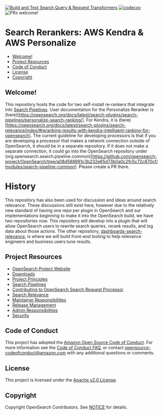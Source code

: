 [![Build and Test Search Query & Request Transformers](https://github.com/opensearch-project/search-processor/actions/workflows/CI.yml/badge.svg)](https://github.com/opensearch-project/search-processor/actions/workflows/CI.yml)
[![codecov](https://codecov.io/gh/opensearch-project/search-processor/branch/main/graph/badge.svg?token=PYQO2GW39S)](https://codecov.io/gh/opensearch-project/search-processor)
![PRs welcome!](https://img.shields.io/badge/PRs-welcome!-success)

# Search Rerankers: AWS Kendra & AWS Personalize
- [Welcome!](#welcome)
- [Project Resources](#project-resources)
- [Code of Conduct](#code-of-conduct)
- [License](#license)
- [Copyright](#copyright)

## Welcome!
This repository hosts the code for two self-install re-rankers that integrate into [Search Pipelines](https://opensearch.org/docs/latest/search-plugins/search-pipelines/index/). User documentation for the Personalize Reranker is (here)[https://opensearch.org/docs/latest/search-plugins/search-pipelines/personalize-search-ranking/]. For Kendra, it is (here)[https://opensearch.org/docs/latest/search-plugins/search-relevance/index/#reranking-results-with-kendra-intelligent-ranking-for-opensearch]. The current guideline for developing processors is that if you are developing a processor that makes a network connection outside of OpenSearch, it should be in a separate repository. If it does not make a separate connection, it could go into the OpenSearch repository under (org.opensearch.search.pipeline.common)[https://github.com/opensearch-project/OpenSearch/tree/a08d588691c3b232e65d73b0a0c2fc5c72c870cf/modules/search-pipeline-common]. Please create a PR there.


# History
This repository has also been used for discussion and ideas around search relevance. These discussions still exist here, however due to the relatively new standard of having one repo per plugin in OpenSearch and our implementations beginning to make it into the OpenSearch build, we have two repositories now. This repository will develop into a plugin that will allow OpenSearch users to rewrite search queries, rerank results, and log data about those actions. The other repository, [dashboards-search-relevance](https://www.github.com/opensearch-projects/dashboards-search-relevance), is where we will build front-end tooling to help relevance engineers and business users tune results. 

## Project Resources

* [OpenSearch Project Website](https://opensearch.org/)
* [Downloads](https://opensearch.org/downloads.html)
* [Project Principles](https://opensearch.org/#principles)
* [Search Pipelines](https://opensearch.org/docs/latest/search-plugins/search-pipelines/index/)
* [Contributing to OpenSearch Search Request Processor](CONTRIBUTING.md)
* [Search Relevance](RELEVANCE.md)
* [Maintainer Responsibilities](MAINTAINERS.md)
* [Release Management](RELEASING.md)
* [Admin Responsibilities](ADMINS.md)
* [Security](SECURITY.md)


## Code of Conduct

This project has adopted the [Amazon Open Source Code of Conduct](CODE_OF_CONDUCT.md). For more information see the [Code of Conduct FAQ](https://aws.github.io/code-of-conduct-faq), or contact [opensource-codeofconduct@amazon.com](mailto:opensource-codeofconduct@amazon.com) with any additional questions or comments.

## License

This project is licensed under the [Apache v2.0 License](LICENSE).

## Copyright

Copyright OpenSearch Contributors. See [NOTICE](NOTICE) for details.
